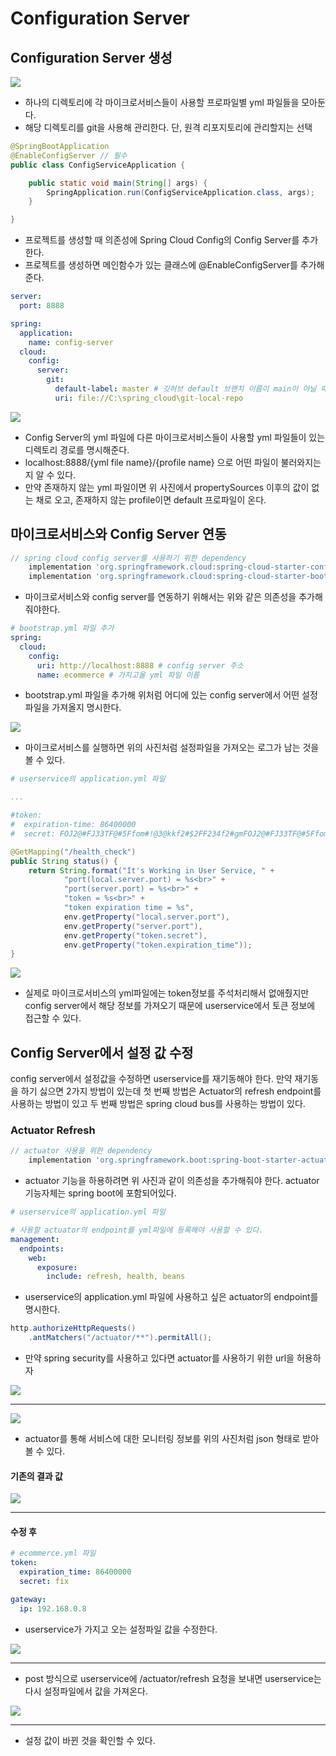 # Configuration Server
## Configuration Server 생성
<img src="../img/yml-files.png"/>

* 하나의 디렉토리에 각 마이크로서비스들이 사용할 프로파일별 yml 파일들을 모아둔다.
* 해당 디렉토리를 git을 사용해 관리한다. 단, 원격 리포지토리에 관리할지는 선택
```java
@SpringBootApplication
@EnableConfigServer // 필수
public class ConfigServiceApplication {

	public static void main(String[] args) {
		SpringApplication.run(ConfigServiceApplication.class, args);
	}

}
```
* 프로젝트를 생성할 때 의존성에 Spring Cloud Config의 Config Server를 추가한다.
* 프로젝트를 생성하면 메인함수가 있는 클래스에 @EnableConfigServer를 추가해준다.
```yml
server:
  port: 8888

spring:
  application:
    name: config-server
  cloud:
    config:
      server:
        git:
          default-label: master # 깃허브 default 브랜치 이름이 main이 아닐 때 적어주자
          uri: file://C:\spring_cloud\git-local-repo
```
<img src="../img/config-server-result.png"/>

* Config Server의 yml 파일에 다른 마이크로서비스들이 사용할 yml 파일들이 있는 디렉토리 경로를 명시해준다.
* localhost:8888/{yml file name}/{profile name} 으로 어떤 파일이 불러와지는지 알 수 있다.
* 만약 존재하지 않는 yml 파일이면 위 사진에서 propertySources 이후의 값이 없는 채로 오고, 존재하지 않는 profile이면 default 프로파일이 온다.
## 마이크로서비스와 Config Server 연동
```gradle
// spring cloud config server를 사용하기 위한 dependency
	implementation 'org.springframework.cloud:spring-cloud-starter-config'
	implementation 'org.springframework.cloud:spring-cloud-starter-bootstrap'
```
* 마이크로서비스와 config server를 연동하기 위해서는 위와 같은 의존성을 추가해줘야한다.
```yml
# bootstrap.yml 파일 추가
spring:
  cloud:
    config:
      uri: http://localhost:8888 # config server 주소
      name: ecommerce # 가지고올 yml 파일 이름
```
* bootstrap.yml 파일을 추가해 위처럼 어디에 있는 config server에서 어떤 설정 파일을 가져올지 명시한다.
<img src="../img/yml-fetch.png"/>

* 마이크로서비스를 실행하면 위의 사진처럼 설정파일을 가져오는 로그가 남는 것을 볼 수 있다.
```yml
# userservice의 application.yml 파일

...

#token:
#  expiration-time: 86400000
#  secret: FOJ2@#FJ33TF@#5Ffom#!@3@kkf2#$2FF234f2#gmFOJ2@#FJ33TF@#5Ffom#!@3@kkf2#$2FF234f2#gm
```
```java
@GetMapping("/health_check")
public String status() {
    return String.format("It's Working in User Service, " +
            "port(local.server.port) = %s<br>" +
            "port(server.port) = %s<br>" +
            "token = %s<br>" +
            "token expiration time = %s",
            env.getProperty("local.server.port"),
            env.getProperty("server.port"),
            env.getProperty("token.secret"),
            env.getProperty("token.expiration_time"));
}
```
<img src="../img/health-check-result.png"/>

* 실제로 마이크로서비스의 yml파일에는 token정보를 주석처리해서 없애줬지만 config server에서 해당 정보를 가져오기 때문에 userservice에서 토큰 정보에 접근할 수 있다.
## Config Server에서 설정 값 수정
config server에서 설정값을 수정하면 userservice를 재기동해야 한다. 만약 재기동을 하기 싫으면 2가지 방법이 있는데 첫 번째 방법은 Actuator의 refresh endpoint를 사용하는 방법이 있고 두 번째 방법은 spring cloud bus를 사용하는 방법이 있다.
### Actuator Refresh
```gradle
// actuator 사용을 위한 dependency
	implementation 'org.springframework.boot:spring-boot-starter-actuator'
```
* actuator 기능을 하용하려면 위 사진과 같이 의존성을 추가해줘야 한다. actuator 기능자체는 spring boot에 포함되어있다.
```yml
# userservice의 application.yml 파일

# 사용할 actuator의 endpoint를 yml파일에 등록해야 사용할 수 있다.
management:
  endpoints:
    web:
      exposure:
        include: refresh, health, beans
```
* userservice의 application.yml 파일에 사용하고 싶은 actuator의 endpoint를 명시한다.
```java
http.authorizeHttpRequests()
    .antMatchers("/actuator/**").permitAll();
```
* 만약 spring security를 사용하고 있다면 actuator를 사용하기 위한 url을 허용하자
<img src="../img/actuator-health.png"/>

---
<img src="../img/actuator-beans.png"/>

* actuator를 통해 서비스에 대한 모니터링 정보를 위의 사진처럼 json 형태로 받아볼 수 있다.
#### 기존의 결과 값
<img src="../img/health-check-result.png"/>

---
#### 수정 후
```yml
# ecommerce.yml 파일
token:
  expiration_time: 86400000
  secret: fix

gateway:
  ip: 192.168.0.8
```
* userservice가 가지고 오는 설정파일 값을 수정한다.
<img src="../img/actuator-refresh.png"/>

---
* post 방식으로 userservice에 /actuator/refresh 요청을 보내면 userservice는 다시 설정파일에서 값을 가져온다.
<img src="../img/ecommerce-fix.png"/>

---
* 설정 값이 바뀐 것을 확인할 수 있다.